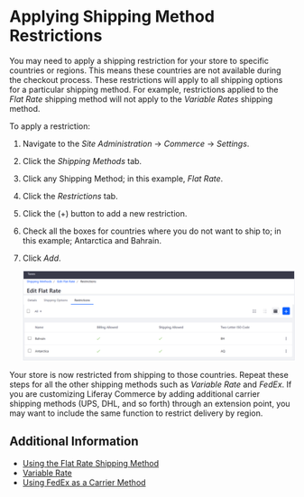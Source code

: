 # Applying Shipping Method Restrictions

You may need to apply a shipping restriction for your store to specific countries or regions. This means these countries are not available during the checkout process. These restrictions will apply to all shipping options for a particular shipping method. For example, restrictions applied to the _Flat Rate_ shipping method will not apply to the _Variable Rates_ shipping method.

To apply a restriction:

1. Navigate to the _Site Administration_ → _Commerce_ → _Settings_.
1. Click the _Shipping Methods_ tab.
1. Click any Shipping Method; in this example, _Flat Rate_.
1. Click the _Restrictions_ tab.
1. Click the (+) button to add a new restriction.
1. Check all the boxes for countries where you do not want to ship to; in this example; Antarctica and Bahrain.
1. Click _Add_.

    <img src="./images/01.png" width="700px" style="border: #E9EBF0 1px solid;">

Your store is now restricted from shipping to those countries. Repeat these steps for all the other shipping methods such as _Variable Rate_ and _FedEx_. If you are customizing Liferay Commerce by adding additional carrier shipping methods (UPS, DHL, and so forth) through an extension point, you may want to include the same function to restrict delivery by region.

## Additional Information

* [Using the Flat Rate Shipping Method](../using-the-flat-rate-shipping-method/README.md)
* [Variable Rate]()
* [Using FedEx as a Carrier Method](../using-fedex-as-a-carrier-method/README.md)
